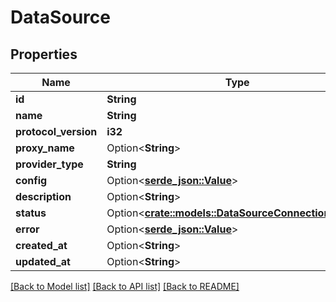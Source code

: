 # DataSource

## Properties

Name | Type | Description | Notes
------------ | ------------- | ------------- | -------------
**id** | **String** |  | 
**name** | **String** |  | 
**protocol_version** | **i32** |  | 
**proxy_name** | Option<**String**> |  | [optional]
**provider_type** | **String** |  | 
**config** | Option<[**serde_json::Value**](.md)> |  | [optional]
**description** | Option<**String**> |  | [optional]
**status** | Option<[**crate::models::DataSourceConnectionStatus**](dataSourceConnectionStatus.md)> |  | [optional]
**error** | Option<[**serde_json::Value**](.md)> |  | [optional]
**created_at** | Option<**String**> |  | [optional]
**updated_at** | Option<**String**> |  | [optional]

[[Back to Model list]](../README.md#documentation-for-models) [[Back to API list]](../README.md#documentation-for-api-endpoints) [[Back to README]](../README.md)



